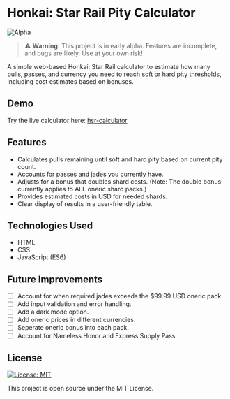 # Honkai: Star Rail Pity Calculator

![Alpha](https://img.shields.io/badge/status-alpha-orange)

> ⚠️ **Warning:** This project is in early alpha. Features are incomplete, and bugs are likely. Use at your own risk!

A simple web-based Honkai: Star Rail calculator to estimate how many pulls, passes, and currency you need to reach soft or hard pity thresholds, including cost estimates based on bonuses.

## Demo

Try the live calculator here: [hsr-calculator](https://kitbur.github.io/hsr-calculator/)

## Features

- Calculates pulls remaining until soft and hard pity based on current pity count.
- Accounts for passes and jades you currently have.
- Adjusts for a bonus that doubles shard costs. (Note: The double bonus currently applies to ALL oneric shard packs.)
- Provides estimated costs in USD for needed shards.
- Clear display of results in a user-friendly table.

## Technologies Used

- HTML
- CSS
- JavaScript (ES6)

## Future Improvements

- [ ] Account for when required jades exceeds the $99.99 USD oneric pack.
- [ ] Add input validation and error handling.
- [ ] Add a dark mode option.
- [ ] Add oneric prices in different currencies.
- [ ] Seperate oneric bonus into each pack.
- [ ] Account for Nameless Honor and Express Supply Pass.

## License

[![License: MIT](https://img.shields.io/badge/License-MIT-yellow.svg)](https://opensource.org/licenses/MIT)

This project is open source under the MIT License.
